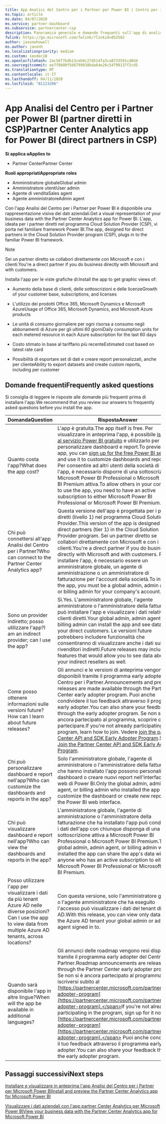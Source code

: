 ```yaml
---
title: App Analisi del Centro per i Partner per Power BI | Centro per i partner
ms.topic: article
ms.date: 04/07/2020
ms.service: partner-dashboard
ms.subservice: partnercenter-csp
description: Panoramica generale e domande frequenti sull'app di analisi del centro per i partner per Power BI.
fwlink: https://go.microsoft.com/fwlink/?linkid=852582
author: jasonwhowell
ms.author: jasonh
ms.localizationpriority: medium
ms.custom: seodec18
ms.openlocfilehash: 2ac56f7bdb13ceb9c27d514fa3ca8733591cd0d4
ms.sourcegitcommit: ee7f8600f566799838bda64e26c54799137f2cd5
ms.translationtype: MT
ms.contentlocale: it-IT
ms.lasthandoff: 04/11/2020
ms.locfileid: "81123296"
---
```

# <a name="partner-center-analytics-app-for-power-bi-direct-partners-in-csp"></a><span data-ttu-id="b85eb-103">App Analisi del Centro per i Partner per Power BI (partner diretti in CSP)</span><span class="sxs-lookup"><span data-stu-id="b85eb-103">Partner Center Analytics app for Power BI (direct partners in CSP)</span></span>

<span data-ttu-id="b85eb-104">**Si applica a**</span><span class="sxs-lookup"><span data-stu-id="b85eb-104">**Applies to**</span></span>

- <span data-ttu-id="b85eb-105">Partner Center</span><span class="sxs-lookup"><span data-stu-id="b85eb-105">Partner Center</span></span>

<span data-ttu-id="b85eb-106">**Ruoli appropriati**</span><span class="sxs-lookup"><span data-stu-id="b85eb-106">**Appropriate roles**</span></span>
-    <span data-ttu-id="b85eb-107">Amministratore globale</span><span class="sxs-lookup"><span data-stu-id="b85eb-107">Global admin</span></span>
-    <span data-ttu-id="b85eb-108">Amministratore utenti</span><span class="sxs-lookup"><span data-stu-id="b85eb-108">User admin</span></span>
-    <span data-ttu-id="b85eb-109">Agente di vendita</span><span class="sxs-lookup"><span data-stu-id="b85eb-109">Sales agent</span></span>
-    <span data-ttu-id="b85eb-110">Agente amministratore</span><span class="sxs-lookup"><span data-stu-id="b85eb-110">Admin agent</span></span>

<span data-ttu-id="b85eb-111">Con l'app Analisi del Centro per i Partner per Power BI è disponibile una rappresentazione visiva dei dati aziendali.</span><span class="sxs-lookup"><span data-stu-id="b85eb-111">Get a visual representation of your business data with the Partner Center Analytics app for Power BI.</span></span> <span data-ttu-id="b85eb-112">L'app, ideata per i partner diretti nel programma Cloud Solution Provider (CSP), vi porta nel familiare framework Power BI.</span><span class="sxs-lookup"><span data-stu-id="b85eb-112">The app, designed for direct partners in the Cloud Solution Provider program (CSP), plugs in to the familiar Power BI framework.</span></span> 

> [!NOTE]  
> <span data-ttu-id="b85eb-113">Sei un partner diretto se collabori direttamente con Microsoft e con i clienti.</span><span class="sxs-lookup"><span data-stu-id="b85eb-113">You're a direct partner if you do business directly with Microsoft and with customers.</span></span> 

<span data-ttu-id="b85eb-114">Installa l'app per le viste grafiche di:</span><span class="sxs-lookup"><span data-stu-id="b85eb-114">Install the app to get graphic views of:</span></span> 

-    <span data-ttu-id="b85eb-115">Aumento della base di clienti, delle sottoscrizioni e delle licenze</span><span class="sxs-lookup"><span data-stu-id="b85eb-115">Growth of your customer base, subscriptions, and licenses</span></span>

-    <span data-ttu-id="b85eb-116">L'utilizzo dei prodotti Office 365, Microsoft Dynamics e Microsoft Azure</span><span class="sxs-lookup"><span data-stu-id="b85eb-116">Usage of Office 365, Microsoft Dynamics, and Microsoft Azure products</span></span>

-    <span data-ttu-id="b85eb-117">Le unità di consumo giornaliere per ogni risorsa a consumo negli abbonamenti di Azure per gli ultimi 60 giorni</span><span class="sxs-lookup"><span data-stu-id="b85eb-117">Daily consumption units for each metered resource in each Azure subscription for the last 60 days</span></span>

-    <span data-ttu-id="b85eb-118">Costo stimato in base al tariffario più recente</span><span class="sxs-lookup"><span data-stu-id="b85eb-118">Estimated cost based on latest rate card</span></span>

-    <span data-ttu-id="b85eb-119">Possibilità di esportare set di dati e creare report personalizzati, anche per cliente</span><span class="sxs-lookup"><span data-stu-id="b85eb-119">Ability to export datasets and create custom reports, including per customer</span></span>

## <a name="frequently-asked-questions"></a><span data-ttu-id="b85eb-120">Domande frequenti</span><span class="sxs-lookup"><span data-stu-id="b85eb-120">Frequently asked questions</span></span>

<span data-ttu-id="b85eb-121">Si consiglia di leggere le risposte alle domande più frequenti prima di installare l'app.</span><span class="sxs-lookup"><span data-stu-id="b85eb-121">We recommend that you review our answers to frequently asked questions before you install the app.</span></span> 

| <span data-ttu-id="b85eb-122">**Domanda**</span><span class="sxs-lookup"><span data-stu-id="b85eb-122">**Question**</span></span> | <span data-ttu-id="b85eb-123">**Risposta**</span><span class="sxs-lookup"><span data-stu-id="b85eb-123">**Answer**</span></span> |
| --- | ---------- |
| <span data-ttu-id="b85eb-124">Quanto costa l'app?</span><span class="sxs-lookup"><span data-stu-id="b85eb-124">What does the app cost?</span></span> | <span data-ttu-id="b85eb-125">L'app è gratuita.</span><span class="sxs-lookup"><span data-stu-id="b85eb-125">The app itself is free.</span></span> <span data-ttu-id="b85eb-126">Per visualizzare in anteprima l'app, è possibile [iscriversi al servizio Power BI gratuito](https://go.microsoft.com/fwlink/p/?linkid=845347) e utilizzarlo per personalizzare dashboard e report.</span><span class="sxs-lookup"><span data-stu-id="b85eb-126">To preview the app, you can [sign up for the free Power BI service](https://go.microsoft.com/fwlink/p/?linkid=845347) and use it to customize dashboards and reports.</span></span> <span data-ttu-id="b85eb-127">Per consentire ad altri utenti della società di usare l'app, è necessario disporre di una sottoscrizione di Microsoft Power BI Professional o Microsoft Power BI Premium attiva.</span><span class="sxs-lookup"><span data-stu-id="b85eb-127">To allow others in your company to use the app, you need to have an active subscription to either Microsoft Power BI Professional or Microsoft Power BI Premium.</span></span> |
| <span data-ttu-id="b85eb-128">Chi può connettersi all'app Analisi del Centro per i Partner?</span><span class="sxs-lookup"><span data-stu-id="b85eb-128">Who can connect to the Partner Center Analytics app?</span></span> | <span data-ttu-id="b85eb-129">Questa versione dell'app è progettata per i partner diretti (livello 1) nel programma Cloud Solution Provider.</span><span class="sxs-lookup"><span data-stu-id="b85eb-129">This version of the app is designed for direct partners (tier 1) in the Cloud Solution Provider program.</span></span> <span data-ttu-id="b85eb-130">Sei un partner diretto se collabori direttamente con Microsoft e con i clienti.</span><span class="sxs-lookup"><span data-stu-id="b85eb-130">You're a direct partner if you do business directly with Microsoft and with customers.</span></span> <span data-ttu-id="b85eb-131">Per installare l'app, è necessario essere un amministratore globale, un agente di amministrazione o un amministratore di fatturazione per l'account della società.</span><span class="sxs-lookup"><span data-stu-id="b85eb-131">To install the app, you must be a global admin, admin agent, or billing admin for your company's account.</span></span> |
| <span data-ttu-id="b85eb-132">Sono un provider indiretto; posso utilizzare l'app?</span><span class="sxs-lookup"><span data-stu-id="b85eb-132">I am an indirect provider; can I use the app?</span></span> | <span data-ttu-id="b85eb-133">Sì.</span><span class="sxs-lookup"><span data-stu-id="b85eb-133">Yes.</span></span> <span data-ttu-id="b85eb-134">L'amministratore globale, l'agente amministratore o l'amministratore della fatturazione può installare l'app e visualizzare i dati relativi ai clienti diretti.</span><span class="sxs-lookup"><span data-stu-id="b85eb-134">Your global admin, admin agent, or billing admin can install the app and see data about your direct customers.</span></span> <span data-ttu-id="b85eb-135">Le versioni future potrebbero includere funzionalità che consentiranno di visualizzare anche i dati sui rivenditori indiretti.</span><span class="sxs-lookup"><span data-stu-id="b85eb-135">Future releases may include features that would allow you to see data about your indirect resellers as well.</span></span> |
| <span data-ttu-id="b85eb-136">Come posso ottenere informazioni sulle versioni future?</span><span class="sxs-lookup"><span data-stu-id="b85eb-136">How can I learn about future releases?</span></span> | <span data-ttu-id="b85eb-137">Gli annunci e le versioni di anteprima vengono resi disponibili tramite il programma early adopter del Centro per i Partner.</span><span class="sxs-lookup"><span data-stu-id="b85eb-137">Announcements and preview releases are made available through the Partner Center early adopter program.</span></span> <span data-ttu-id="b85eb-138">Puoi anche condividere il tuo feedback attraverso il programma early adopter.</span><span class="sxs-lookup"><span data-stu-id="b85eb-138">You can also share your feedback through the early adopter program.</span></span> <span data-ttu-id="b85eb-139">Se non si è ancora partecipato al programma, scoprire come partecipare.</span><span class="sxs-lookup"><span data-stu-id="b85eb-139">If you're not already participating in the program, learn how to join.</span></span> <span data-ttu-id="b85eb-140">Vedere [join the partner Center API and SDK Early Adopter Program](https://docs.microsoft.com/partner-center/develop/early-adopter-program).</span><span class="sxs-lookup"><span data-stu-id="b85eb-140">See [Join the Partner Center API and SDK Early Adopter Program](https://docs.microsoft.com/partner-center/develop/early-adopter-program).</span></span>  |
| <span data-ttu-id="b85eb-141">Chi può personalizzare dashboard e report nell'app?</span><span class="sxs-lookup"><span data-stu-id="b85eb-141">Who can customize the dashboards and reports in the app?</span></span> | <span data-ttu-id="b85eb-142">Solo l'amministratore globale, l'agente di amministratore o l'amministratore della fatturazione che hanno installato l'app possono personalizzare il dashboard o creare nuovi report nell'interfaccia web di Power BI.</span><span class="sxs-lookup"><span data-stu-id="b85eb-142">Only the global admin, admin agent, or billing admin who installed the app can customize the dashboard or create new reports in the Power BI web interface.</span></span> |
| <span data-ttu-id="b85eb-143">Chi può visualizzare dashboard e report nell'app?</span><span class="sxs-lookup"><span data-stu-id="b85eb-143">Who can view the dashboards and reports in the app?</span></span> | <span data-ttu-id="b85eb-144">L'amministratore globale, l'agente di amministrazione o l'amministratore della fatturazione che ha installato l'app può condividere i dati dell'app con chiunque disponga di una sottoscrizione attiva a Microsoft Power BI Professional o Microsoft Power BI Premium.</span><span class="sxs-lookup"><span data-stu-id="b85eb-144">The global admin, admin agent, or billing admin who installed the app can share the app's data with anyone who has an active subscription to either Microsoft Power BI Professional or Microsoft Power BI Premium.</span></span> |
| <span data-ttu-id="b85eb-145">Posso utilizzare l'app per visualizzare i dati da più tenant Azure AD nelle diverse posizioni?</span><span class="sxs-lookup"><span data-stu-id="b85eb-145">Can I use the app to view data from multiple Azure AD tenants, across locations?</span></span> | <span data-ttu-id="b85eb-146">Con questa versione, solo l'amministratore globale o l'agente amministratore che ha eseguito l'accesso può visualizzare i dati del tenant di Azure AD.</span><span class="sxs-lookup"><span data-stu-id="b85eb-146">With this release, you can view only data from the Azure AD tenant your global admin or admin agent signed in to.</span></span> | 
| <span data-ttu-id="b85eb-147">Quando sarà disponibile l'app in altre lingue?</span><span class="sxs-lookup"><span data-stu-id="b85eb-147">When will the app be available in additional languages?</span></span> | <span data-ttu-id="b85eb-148">Gli annunci delle roadmap vengono resi disponibili tramite il programma early adopter del Centro per i Partner.</span><span class="sxs-lookup"><span data-stu-id="b85eb-148">Roadmap announcements are released through the Partner Center early adopter program.</span></span> <span data-ttu-id="b85eb-149">Se non si è ancora partecipato al programma, iscriversi subito al [https://partnercenter.microsoft.com/partner/early-adopter-program](https://partnercenter.microsoft.com/partner/early-adopter-program).</span><span class="sxs-lookup"><span data-stu-id="b85eb-149">If you're not already participating in the program, sign up for it now at [https://partnercenter.microsoft.com/partner/early-adopter-program](https://partnercenter.microsoft.com/partner/early-adopter-program).</span></span> <span data-ttu-id="b85eb-150">Puoi anche condividere il tuo feedback attraverso il programma early adopter.</span><span class="sxs-lookup"><span data-stu-id="b85eb-150">You can also share your feedback through the early adopter program.</span></span> | 



## <a name="next-steps"></a><span data-ttu-id="b85eb-151">Passaggi successivi</span><span class="sxs-lookup"><span data-stu-id="b85eb-151">Next steps</span></span>

[<span data-ttu-id="b85eb-152">Installare e visualizzare in anteprima l'app Analisi del Centro per i Partner per Microsoft Power BI</span><span class="sxs-lookup"><span data-stu-id="b85eb-152">Install and preview the Partner Center Analytics app for Microsoft Power BI</span></span>](power-bi-app-for-direct-partners-install.md)

[<span data-ttu-id="b85eb-153">Visualizzare i dati aziendali con l'app partner Center Analytics per Microsoft Power BI</span><span class="sxs-lookup"><span data-stu-id="b85eb-153">View your business data with the Partner Center Analytics app for Microsoft Power BI</span></span>](power-bi-app-for-direct-partners-use.md)
